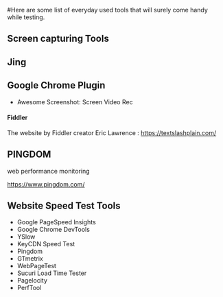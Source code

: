 #Here are some list of everyday used tools that will surely come handy while testing.
## Screen capturing Tools

## Jing

## Google Chrome Plugin
- Awesome Screenshot: Screen Video Rec

#### Fiddler
The website by Fiddler creator Eric Lawrence : https://textslashplain.com/

## PINGDOM
web performance monitoring

https://www.pingdom.com/

## Website Speed Test Tools
- Google PageSpeed Insights
- Google Chrome DevTools
- YSlow
- KeyCDN Speed Test
- Pingdom
- GTmetrix
- WebPageTest
- Sucuri Load Time Tester
- Pagelocity
- PerfTool






